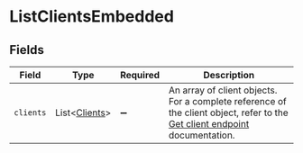 # ListClientsEmbedded


## Fields

| Field                                                                                                                                    | Type                                                                                                                                     | Required                                                                                                                                 | Description                                                                                                                              |
| ---------------------------------------------------------------------------------------------------------------------------------------- | ---------------------------------------------------------------------------------------------------------------------------------------- | ---------------------------------------------------------------------------------------------------------------------------------------- | ---------------------------------------------------------------------------------------------------------------------------------------- |
| `clients`                                                                                                                                | List\<[Clients](../../models/operations/Clients.md)>                                                                                     | :heavy_minus_sign:                                                                                                                       | An array of client objects. For a complete reference of the client object, refer to the<br/>[Get client endpoint](get-client) documentation. |